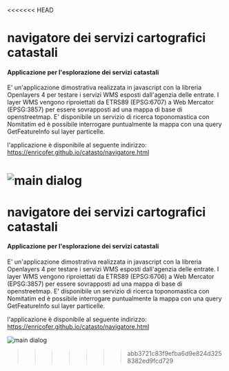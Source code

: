 <<<<<<< HEAD
# navigatore dei servizi cartografici catastali #
#### Applicazione per l'esplorazione dei servizi catastali
E' un'applicazione dimostrativa realizzata in javascript con la libreria Openlayers 4 per testare i servizi WMS esposti dall'agenzia delle entrate.
I layer WMS vengono riproiettati da ETRS89 (EPSG:6707) a Web Mercator (EPSG:3857) per essere sovrapposti ad una mappa di base di openstreetmap. E' disponibile un servizio di ricerca toponomastica con Nomitatim ed è possibile interrogare puntualmente la mappa con una query GetFeatureInfo sul layer particelle.

l'applicazione è disponibile al seguente indirizzo: https://enricofer.github.io/catasto/navigatore.html

![main dialog](https://github.com/enricofer/catasto/blob/master/img/navig.gif?raw=true)
=======
# navigatore dei servizi cartografici catastali #
#### Applicazione per l'esplorazione dei servizi catastali
E' un'applicazione dimostrativa realizzata in javascript con la libreria Openlayers 4 per testare i servizi WMS esposti dall'agenzia delle entrate.
I layer WMS vengono riproiettati da ETRS89 (EPSG:6706) a Web Mercator (EPSG:3857) per essere sovrapposti ad una mappa di base di openstreetmap. E' disponibile un servizio di ricerca toponomastica con Nomitatim ed è possibile interrogare puntualmente la mappa con una query GetFeatureInfo sul layer particelle.

l'applicazione è disponibile al seguente indirizzo: https://enricofer.github.io/catasto/navigatore.html

![main dialog](https://github.com/enricofer/catasto/blob/master/img/navig.gif?raw=true)
>>>>>>> abb3721c83f9efba6d9e824d3258382ed9fcd729
